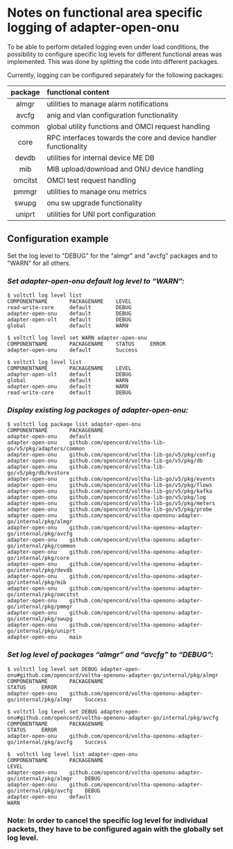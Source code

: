 # Notes on functional area specific logging of adapter-open-onu

To be able to perform detailed logging even under load conditions,
the possibility to configure specific log levels for different functional areas was implemented.
This was done by splitting the code into different packages.

Currently, logging can be configured separately for the following packages:

| package   | functional content |
| :------:  | :----------------------- |
| almgr     | utilities to manage alarm notifications |
| avcfg     | anig and vlan configuration functionality |
| common    | global utility functions and OMCI request handling |
| core      | RPC interfaces towards the core and device handler functionality | 
| devdb     | utilities for internal device ME DB |
| mib       | MIB upload/download and ONU device handling |
| omcitst   | OMCI test request handling |
| pmmgr     | utilities to manage onu metrics |
| swupg     | onu sw upgrade functionality |
| uniprt    | utilities for UNI port configuration |


## Configuration example

Set the log level to "DEBUG" for the "almgr" and "avcfg" packages and to "WARN" for all others.


### _Set adapter-open-onu default log level to “WARN”:_
```
$ voltctl log level list
COMPONENTNAME       PACKAGENAME    LEVEL
read-write-core     default        DEBUG
adapter-open-onu    default        DEBUG
adapter-open-olt    default        DEBUG
global              default        WARN

$ voltctl log level set WARN adapter-open-onu 
COMPONENTNAME       PACKAGENAME    STATUS     ERROR
adapter-open-onu    default        Success    

$ voltctl log level list
COMPONENTNAME       PACKAGENAME    LEVEL
adapter-open-olt    default        DEBUG
global              default        WARN
adapter-open-onu    default        WARN
read-write-core     default        DEBUG
```

### _Display existing log packages of adapter-open-onu:_ 

```
$ voltctl log package list adapter-open-onu
COMPONENTNAME       PACKAGENAME
adapter-open-onu    default
adapter-open-onu    github.com/opencord/voltha-lib-go/v5/pkg/adapters/common
adapter-open-onu    github.com/opencord/voltha-lib-go/v5/pkg/config
adapter-open-onu    github.com/opencord/voltha-lib-go/v5/pkg/db
adapter-open-onu    github.com/opencord/voltha-lib-go/v5/pkg/db/kvstore
adapter-open-onu    github.com/opencord/voltha-lib-go/v5/pkg/events
adapter-open-onu    github.com/opencord/voltha-lib-go/v5/pkg/flows
adapter-open-onu    github.com/opencord/voltha-lib-go/v5/pkg/kafka
adapter-open-onu    github.com/opencord/voltha-lib-go/v5/pkg/log
adapter-open-onu    github.com/opencord/voltha-lib-go/v5/pkg/meters
adapter-open-onu    github.com/opencord/voltha-lib-go/v5/pkg/probe
adapter-open-onu    github.com/opencord/voltha-openonu-adapter-go/internal/pkg/almgr
adapter-open-onu    github.com/opencord/voltha-openonu-adapter-go/internal/pkg/avcfg
adapter-open-onu    github.com/opencord/voltha-openonu-adapter-go/internal/pkg/common
adapter-open-onu    github.com/opencord/voltha-openonu-adapter-go/internal/pkg/core
adapter-open-onu    github.com/opencord/voltha-openonu-adapter-go/internal/pkg/devdb
adapter-open-onu    github.com/opencord/voltha-openonu-adapter-go/internal/pkg/mib
adapter-open-onu    github.com/opencord/voltha-openonu-adapter-go/internal/pkg/omcitst
adapter-open-onu    github.com/opencord/voltha-openonu-adapter-go/internal/pkg/pmmgr
adapter-open-onu    github.com/opencord/voltha-openonu-adapter-go/internal/pkg/swupg
adapter-open-onu    github.com/opencord/voltha-openonu-adapter-go/internal/pkg/uniprt
adapter-open-onu    main
```

### _Set log level of packages “almgr” and “avcfg” to “DEBUG”:_ 

```
$ voltctl log level set DEBUG adapter-open-onu#github.com/opencord/voltha-openonu-adapter-go/internal/pkg/almgr
COMPONENTNAME       PACKAGENAME                                                         STATUS     ERROR
adapter-open-onu    github.com/opencord/voltha-openonu-adapter-go/internal/pkg/almgr    Success    

$ voltctl log level set DEBUG adapter-open-onu#github.com/opencord/voltha-openonu-adapter-go/internal/pkg/avcfg
COMPONENTNAME       PACKAGENAME                                                         STATUS     ERROR
adapter-open-onu    github.com/opencord/voltha-openonu-adapter-go/internal/pkg/avcfg    Success    

$  voltctl log level list adapter-open-onu
COMPONENTNAME       PACKAGENAME                                                         LEVEL
adapter-open-onu    github.com/opencord/voltha-openonu-adapter-go/internal/pkg/almgr    DEBUG
adapter-open-onu    github.com/opencord/voltha-openonu-adapter-go/internal/pkg/avcfg    DEBUG
adapter-open-onu    default                                                             WARN
```

### Note: In order to cancel the specific log level for individual packets, they have to be configured again with the globally set log level.
